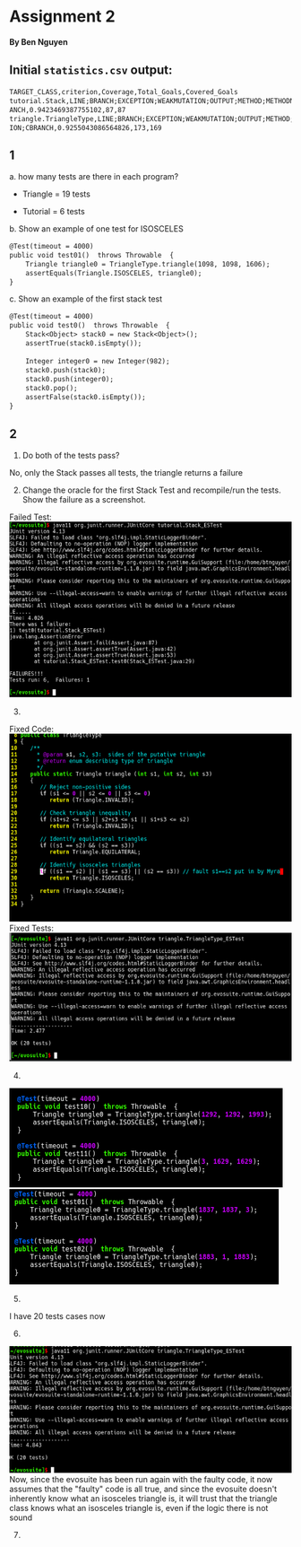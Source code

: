 # Assignment 2

#### By Ben Nguyen

## Initial `statistics.csv` output:

```
TARGET_CLASS,criterion,Coverage,Total_Goals,Covered_Goals
tutorial.Stack,LINE;BRANCH;EXCEPTION;WEAKMUTATION;OUTPUT;METHOD;METHODNOEXCEPTION;CBR      ANCH,0.9423469387755102,87,87
triangle.TriangleType,LINE;BRANCH;EXCEPTION;WEAKMUTATION;OUTPUT;METHOD;METHODNOEXCEPT      ION;CBRANCH,0.9255043086564826,173,169
```

## 1

a. how many tests are there in each program?

- Triangle = 19 tests

- Tutorial = 6 tests

b. Show an example of one test for ISOSCELES

```
@Test(timeout = 4000)
public void test01()  throws Throwable  {
    Triangle triangle0 = TriangleType.triangle(1098, 1098, 1606);
    assertEquals(Triangle.ISOSCELES, triangle0);
}
```

c. Show an example of the first stack test

```
@Test(timeout = 4000)
public void test0()  throws Throwable  {
    Stack<Object> stack0 = new Stack<Object>();
    assertTrue(stack0.isEmpty());

    Integer integer0 = new Integer(982);
    stack0.push(stack0);
    stack0.push(integer0);
    stack0.pop();
    assertFalse(stack0.isEmpty());
}
```

## 2

1. Do both of the tests pass?

No, only the Stack passes all tests, the triangle returns a failure

2. Change the oracle for the first Stack Test and recompile/run the tests.
Show the failure as a screenshot.

Failed Test:
![](../pic/failedTest.png)

3.

Fixed Code:
![](../pic/fixedTriangle.png)
Fixed Tests:
![](../pic/successfulTriangle.png)

4.

![](../pic/isosceles1.png)
![](../pic/isosceles2.png)

5.

I have 20 tests cases now

6.

![](../pic/runFaultyTriangle.png)
  Now, since the evosuite has been run again with the faulty code, it now assumes that the "faulty" code is all true, and since the evosuite doesn't inherently know what an isosceles triangle is, it will trust that the triangle class knows what an isosceles triangle is, even if the logic there is not sound

7.

